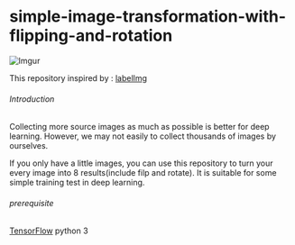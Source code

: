 # simple-image-transformation-with-flipping-and-rotation

![Imgur](https://i.imgur.com/vg4TaJO.jpg)


This repository inspired by : [labelImg](https://github.com/tzutalin/labelImg)


###### Introduction

Collecting more source images as much as possible is better for deep learning. However, we may not easily to collect thousands of images by ourselves.

If you only have a little images, you can use this repository to turn your every image into 8 results(include filp and rotate). It is suitable for some simple training test in deep learning.

###### prerequisite

[TensorFlow](https://www.tensorflow.org/install/pip)
python 3
